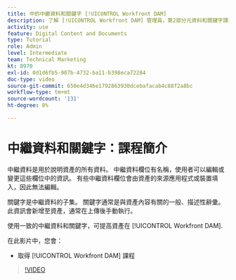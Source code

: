 ```yaml
---
title: 中的中繼資料和關鍵字 [!UICONTROL Workfront DAM]
description: 了解 [!UICONTROL Workfront DAM] 管理員，第2部分元資料和關鍵字課程。
activity: use
feature: Digital Content and Documents
type: Tutorial
role: Admin
level: Intermediate
team: Technical Marketing
kt: 8970
exl-id: 0d1d6fb5-907b-4732-ba11-b398eca72284
doc-type: video
source-git-commit: 650e4d346e1792863930dcebafacab4c88f2a8bc
workflow-type: tm+mt
source-wordcount: '131'
ht-degree: 0%

---
```


# 中繼資料和關鍵字：課程簡介

中繼資料是用於說明資產的所有資料。 中繼資料欄位有名稱，使用者可以編輯或變更這些欄位中的資訊。 有些中繼資料欄位會由資產的來源應用程式或裝置填入，因此無法編輯。

關鍵字是中繼資料的子集。 關鍵字通常是與資產內容有關的一般、描述性辭彙。 此資訊會新增至資產，通常在上傳後手動執行。

使用一致的中繼資料和關鍵字，可提高資產在 [!UICONTROL Workfront DAM].

在此影片中，您會：

* 取得 [!UICONTROL Workfront DAM] 課程

>[!VIDEO](https://video.tv.adobe.com/v/335233/?quality=12&learn=on)
